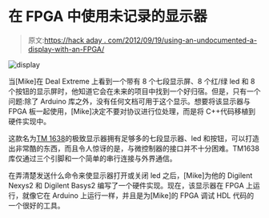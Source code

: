 # 在 FPGA 中使用未记录的显示器

> 原文:[https://hack aday . com/2012/09/19/using-an-undocumented-a-display-with-an-FPGA/](https://hackaday.com/2012/09/19/using-an-undocumented-display-with-an-fpga/)

![](../Images/5a597e6a6112b789ce5e3a5a86907090.png "display")

当[Mike]在 Deal Extreme 上看到一个带有 8 个七段显示屏、8 个红/绿 led 和 8 个按钮的显示屏时，他知道它会在未来的项目中找到一个好归宿。但是，只有一个问题:除了 Arduino 库之外，没有任何文档可用于这个显示。想要将该显示器与 FPGA 板一起使用，[Mike]决定不要对协议进行位处理，而是将 C++代码移植到硬件实现中。

这款名为[TM 1638](http://dx.com/p/8x-digital-tube-8x-key-8x-double-color-led-module-81873)的极致显示器拥有足够多的七段显示器、led 和按钮，可以打造出非常酷的东西，而且令人惊讶的是，与微控制器的接口并不十分困难。TM1638 库仅通过三个引脚和一个简单的串行连接与外界通信。

在弄清楚发送什么命令来使显示器打开或关闭 led 之后，[Mike]为他的 Digilent Nexys2 和 Digilent Basys2 编写了一个硬件实现。现在，该显示器在 FPGA 上运行，就像它在 Arduino 上运行一样，并且是为[Mike]的 FPGA 调试 HDL 代码的一个很好的工具。